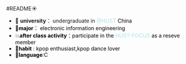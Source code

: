 #README:sunny:
  - :school: **university**： undergraduate in <font color=Powderblue>@HUST <font color=black>China
  - :book:**major**： electronic information engineering
  - :boom:**after class activity**：participate in the <font color=Powderblue>HUST-FOCUS <font color=black>as a reseve member
  - :dancer:**habit** : kpop enthusiast,kpop dance lover
  - :star2:**language**:C
